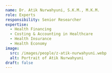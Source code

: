 ```yaml
---
name: Dr. Atik Nurwahyuni, S.K.M., M.K.M.
role: Experts
responsibility: Senior Researcher
expertise:
  - Health Financing
  - Costing & Accounting in Healthcare
  - Health Insurance
  - Health Economy
image:
  src: /images/people/z-atik-nurwahyuni.webp
  alt: Portrait of Atik Nurwahyuni
draft: false
---
```

